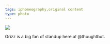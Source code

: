 ```yaml
---
tags: iphoneography,original content
type: photo
---
```

<img src="http://31.media.tumblr.com/b6abaf14766dc170e1d2ea13084958d6/tumblr_mx6xbsoSTj1rdkc0do1_1280.jpg" />

Grizz is a big fan of standup here at @thoughtbot.
